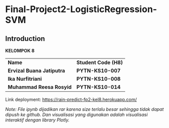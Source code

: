 # Final-Project2-LogisticRegression-SVM
## Introduction
**KELOMPOK 8**
<table>
    <tr>
      <td><b>Name</b></td>
      <td><b>Student Code (H8)</b></td>
    </tr>
    <tr>
      <td><b>Ervizal Buana Jatiputra</b></td>
      <td><b>PYTN-KS10-007</b></td>
    </tr>
    <tr>
      <td><b>Ika Nurfitriani</b></td>
      <td><b>PYTN-KS10-008</b></td>
    </tr>
    <tr>
      <td><b>Muhammad Reesa Rosyid</b></td>
      <td><b>PYTN-KS10-014</b></td>
    </tr>
</table>

Link deployment: https://rain-predict-fp2-kel8.herokuapp.com/

*Note: File ipynb dijadikan rar karena size terlalu besar sehingga tidak dapat dipush ke github. Dan visualisasi yang digunakan adalah visualisasi interaktif dengan library Plotly.*
